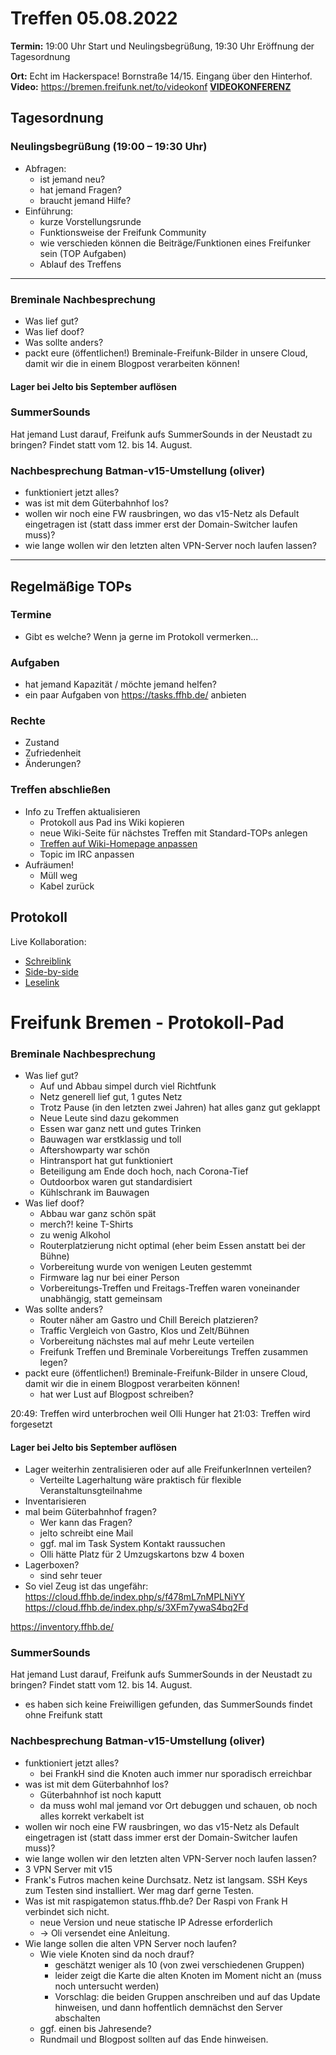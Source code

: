 # Treffen 05.08.2022

**Termin:** 19:00 Uhr Start und Neulingsbegrüßung, 19:30 Uhr Eröffnung der Tagesordnung

**Ort:** Echt im Hackerspace! Bornstraße 14/15. Eingang über den Hinterhof.
**Video:** https://bremen.freifunk.net/to/videokonf **[VIDEOKONFERENZ](https://bremen.freifunk.net/to/videokonf)**

## Tagesordnung
### Neulingsbegrüßung (19:00 – 19:30 Uhr)

- Abfragen:
    - ist jemand neu?
    - hat jemand Fragen?
    - braucht jemand Hilfe?
- Einführung:
    - kurze Vorstellungsrunde
    - Funktionsweise der Freifunk Community
    - wie verschieden können die Beiträge/Funktionen eines Freifunker sein (TOP Aufgaben)
    - Ablauf des Treffens

---

### Breminale Nachbesprechung
- Was lief gut?
- Was lief doof?
- Was sollte anders?
- packt eure (öffentlichen!) Breminale-Freifunk-Bilder in unsere Cloud, damit wir die in einem Blogpost verarbeiten können!

#### Lager bei Jelto bis September auflösen

### SummerSounds
Hat jemand Lust darauf, Freifunk aufs SummerSounds in der Neustadt zu bringen? Findet statt vom 12. bis 14. August.

### Nachbesprechung Batman-v15-Umstellung (oliver)
- funktioniert jetzt alles?
- was ist mit dem Güterbahnhof los?
- wollen wir noch eine FW rausbringen, wo das v15-Netz als Default eingetragen ist (statt dass immer erst der Domain-Switcher laufen muss)?
- wie lange wollen wir den letzten alten VPN-Server noch laufen lassen?

---
## Regelmäßige TOPs

### Termine

- Gibt es welche? Wenn ja gerne im Protokoll vermerken...

### Aufgaben

- hat jemand Kapazität / möchte jemand helfen?
- ein paar Aufgaben von https://tasks.ffhb.de/ anbieten

### Rechte

- Zustand
- Zufriedenheit
- Änderungen?

### Treffen abschließen

- Info zu Treffen aktualisieren
  - Protokoll aus Pad ins Wiki kopieren
  - neue Wiki-Seite für nächstes Treffen mit Standard-TOPs anlegen
  - [Treffen auf Wiki-Homepage anpassen](https://wiki.bremen.freifunk.net/Home)
  - Topic im IRC anpassen
- Aufräumen!
  - Müll weg
  - Kabel zurück

## Protokoll

Live Kollaboration:

* [Schreiblink](https://hackmd.io/AwDgnA7ATArKC0BGGBjAzPALAUzSeARgYgGzxQAmEFFwiKBEKAhkA===?edit)
* [Side-by-side](https://hackmd.io/AwDgnA7ATArKC0BGGBjAzPALAUzSeARgYgGzxQAmEFFwiKBEKAhkA===?both)
* [Leselink](https://hackmd.io/AwDgnA7ATArKC0BGGBjAzPALAUzSeARgYgGzxQAmEFFwiKBEKAhkA===?view)

# Freifunk Bremen - Protokoll-Pad
<!--
## Protokoll-Anleitung
- erst ab "### Anwesende" kopieren und ins Wiki übertragen!
Unten anfügen und bestehendes "### Anwesende" überschreiben  
- Termine bitte nicht ins Protokoll, sondern darüber in der Tagesordnung vermerken, sonst ist es doppelt
-->

### Breminale Nachbesprechung
- Was lief gut?
  - Auf und Abbau simpel durch viel Richtfunk
  - Netz generell lief gut, 1 gutes Netz
  - Trotz Pause (in den letzten zwei Jahren) hat alles ganz gut geklappt
  - Neue Leute sind dazu gekommen
  - Essen war ganz nett und gutes Trinken
  - Bauwagen war erstklassig und toll
  - Aftershowparty war schön
  - Hintransport hat gut funktioniert
  - Beteiligung am Ende doch hoch, nach Corona-Tief
  - Outdoorbox waren gut standardisiert
  - Kühlschrank im Bauwagen
- Was lief doof?
  - Abbau war ganz schön spät
  - merch?! keine T-Shirts
  - zu wenig Alkohol
  - Routerplatzierung nicht optimal (eher beim Essen anstatt bei der Bühne)
  - Vorbereitung wurde von wenigen Leuten gestemmt
  - Firmware lag nur bei einer Person
  - Vorbereitungs-Treffen und Freitags-Treffen waren voneinander unabhängig, statt gemeinsam
- Was sollte anders?
  - Router näher am Gastro und Chill Bereich platzieren?
  - Traffic Vergleich von Gastro, Klos und Zelt/Bühnen
  - Vorbereitung nächstes mal auf mehr Leute verteilen
  - Freifunk Treffen und Breminale Vorbereitungs Treffen zusammen legen?
- packt eure (öffentlichen!) Breminale-Freifunk-Bilder in unsere Cloud, damit wir die in einem Blogpost verarbeiten können!
  - hat wer Lust auf Blogpost schreiben?

20:49: Treffen wird unterbrochen weil Olli Hunger hat
21:03: Treffen wird forgesetzt

#### Lager bei Jelto bis September auflösen
- Lager weiterhin zentralisieren oder auf alle FreifunkerInnen verteilen?
  - Verteilte Lagerhaltung wäre praktisch für flexible Veranstaltunsgteilnahme
- Inventarisieren
- mal beim Güterbahnhof fragen?
  - Wer kann das Fragen?
  - jelto schreibt eine Mail
  - ggf. mal im Task System Kontakt raussuchen
  - Olli hätte Platz für 2 Umzugskartons bzw 4 boxen
- Lagerboxen?
  - sind sehr teuer
- So viel Zeug ist das ungefähr:
https://cloud.ffhb.de/index.php/s/f478mL7nMPLNiYY
https://cloud.ffhb.de/index.php/s/3XFm7ywaS4bq2Fd

https://inventory.ffhb.de/



### SummerSounds
Hat jemand Lust darauf, Freifunk aufs SummerSounds in der Neustadt zu bringen? Findet statt vom 12. bis 14. August.
- es haben sich keine Freiwilligen gefunden, das SummerSounds findet ohne Freifunk statt

### Nachbesprechung Batman-v15-Umstellung (oliver)
- funktioniert jetzt alles?
    - bei FrankH sind die Knoten auch immer nur sporadisch erreichbar
- was ist mit dem Güterbahnhof los?
  - Güterbahnhof ist noch kaputt
  - da muss wohl mal jemand vor Ort debuggen und schauen, ob noch alles korrekt verkabelt ist
- wollen wir noch eine FW rausbringen, wo das v15-Netz als Default eingetragen ist (statt dass immer erst der Domain-Switcher laufen muss)?
- wie lange wollen wir den letzten alten VPN-Server noch laufen lassen?
- 3 VPN Server mit v15
- Frank's Futros machen keine Durchsatz. Netz ist langsam. SSH Keys zum Testen sind installiert. Wer mag darf gerne Testen.
- Was ist mit raspigatemon status.ffhb.de? Der Raspi von Frank H verbindet sich nicht.
    - neue Version und neue statische IP Adresse erforderlich
    - -> Oli versendet eine Anleitung.
- Wie lange sollen die alten VPN Server noch laufen?
    - Wie viele Knoten sind da noch drauf?
        - geschätzt weniger als 10 (von zwei verschiedenen Gruppen)
        - leider zeigt die Karte die alten Knoten im Moment nicht an (muss noch untersucht werden)
        - Vorschlag: die beiden Gruppen anschreiben und auf das Update hinweisen, und dann hoffentlich demnächst den Server abschalten
    - ggf. einen bis Jahresende?
    - Rundmail und Blogpost sollten auf das Ende hinweisen.
